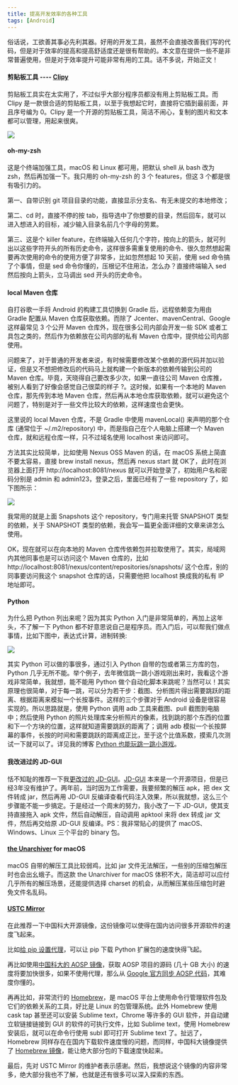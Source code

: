 ```yaml
---
title: 提高开发效率的各种工具
tags: [Android]
---
```


俗话说，工欲善其事必先利其器。好用的开发工具，虽然不会直接改善我们写的代码，但是对于效率的提高和提高舒适度还是很有帮助的。本文意在提供一些不是非常普遍使用，但是对于效率提升可能非常有用的工具。话不多说，开始正文！

#### 剪贴板工具 ---- [Clipy](https://github.com/Clipy/Clipy)

剪贴板工具实在太实用了，不过似乎大部分程序员都没有用上剪贴板工具。而 Clipy 是一款很合适的剪贴板工具，以至于我想起它时，直接将它插到最前面，并且序号编为 0。Clipy 是一个开源的剪贴板工具，简洁不闹心，复制的图片和文本都可以管理，用起来很爽。

![](https://tao93.top/images/2018/09/01/1535789967.png)

#### oh-my-zsh

这是个终端加强工具，macOS 和 Linux 都可用，把默认 shell 从 bash 改为 zsh，然后再加强一下。我只用的 oh-my-zsh 的 3 个 features，但这 3 个都是很有吸引力的。

第一、自带识别 git 项目目录的功能，直接显示分支名、有无未提交的本地修改；

第二、cd 时，直接不停的按 tab，指导选中了你想要的目录，然后回车，就可以进入想进入的目标，减少输入目录名前几个字母的劳累。

第三、这是个 killer feature，在终端输入任何几个字符，按向上的箭头，就可列出以这些字符开头的所有历史命令，这样很多需重复使用的命令、很久忽然想起需要再次使用的命令的使用方便了非常多，比如忽然想起 10 天前，使用 sed 命令搞了个事情，但是 sed 命令你懂的，压根记不住用法，怎么办？直接终端输入 sed 然后按向上箭头，立马调出 sed 开头的历史命令。

#### local Maven 仓库

自打谷歌一手将 Android 的构建工具切换到 Gradle 后，远程依赖变为用由 Gradle 配置从 Maven 仓库获取依赖。而除了 Jcenter、mavenCentral、Google 这样最常见 3 个公开 Maven 仓库外，现在很多公司内部会开发一些 SDK 或者工具包之类的，然后作为依赖放在公司内部的私有 Maven 仓库中，提供给公司内部使用。

问题来了，对于普通的开发者来说，有时候需要修改某个依赖的源代码并加以验证，但是又不想把修改后的代码马上就构建一个新版本的依赖传输到公司的 Maven 仓库。毕竟，天晓得自己要改多少次，如果一直往公司 Maven 仓库推，被别人看到了好像会感觉自己很菜的样子 ?。这时候，如果有一个本地的 Maven 仓库，那先传到本地 Maven 仓库，然后再从本地仓库获取依赖，就可以避免这个问题了，特别是对于一些文件比较大的依赖，这样速度也会更快。

这里说的 local Maven 仓库，不是 Gradle 中使用 mavenLocal() 来声明的那个仓库 (通常位于 ~/.m2/repository) 中，而是指自己在个人电脑上搭建一个 Maven 仓库，就和远程仓库一样，只不过域名使用 localhost 来访问即可。

方法其实比较简单，比如使用 Nexus OSS Maven 的话，在 macOS 系统上简直不要太容易，直接 brew install nexus，然后再 nexus start 就 OK了，此时在浏览器上面打开 http://localhost:8081/nexus 就可以开始登录了，初始用户名和密码分别是 admin 和 admin123，登录之后，里面已经有了一些 repository 了，如下图所示：
    
![](https://tao93.top/images/2018/09/01/1535790041.png)

我常用的就是上面 Snapshots 这个 repository，专门用来托管 SNAPSHOT 类型的依赖，关于 SNAPSHOT 类型的依赖，我会写一篇更全面详细的文章来讲怎么使用。

OK，现在就可以在向本地的 Maven 仓库传依赖包并拉取使用了。其实，局域网内其他同事也是可以访问这个 Maven 仓库的，比如 http://localhost:8081/nexus/content/repositories/snapshots/ 这个仓库，别的同事要访问我这个 snapshot 仓库的话，只需要他把 localhost 换成我的私有 IP 地址即可。

#### Python

为什么把 Python 列出来呢？因为其实 Python 入门是非常简单的，再加上这年头，不了解一下 Python 都不好意思说自己是程序员。而入门后，可以帮我们做点事情，比如下图中，表达式计算，进制转换:

![](https://tao93.top/images/2018/09/01/1535790099.png)

其实 Python 可以做的事很多，通过引入 Python 自带的包或者第三方库的包，Python 几乎无所不能。举个例子，去年微信跳一跳小游戏刚出来时，我看这个游戏非常简单，我就想，能不能用 Python 做个自动化脚本来跳呢？当然可以！其实原理也很简单，对于每一跳，可以分为若干步：截图、分析图片得出需要跳跃的距离、根据距离来模拟一个长按事件。这样的三个步骤对于 Android 设备是很容易实现的。所以思路就是，使用 Python 调用 adb 工具来截图、pull 截图到电脑中；然后使用 Python 的照片处理库来分析照片的像素，找到跳的那个东西的位置和下一个方块的位置，这样就知道需要跳跃的距离了；调用 adb 模拟一个长按屏幕的事件，长按的时间和需要跳跃的距离成正比，至于这个比值系数，摸索几次测试一下就可以了。详见我的博客 [Python 也能玩跳一跳小游戏](https://tao93.top/2018/09/01/Python%20也能玩跳一跳小游戏/)。

#### 我改进过的 JD-GUI

恬不知耻的推荐一下我[更改过的 JD-GUI](https://github.com/Tao93/jd-gui)。[JD-GUI](https://github.com/java-decompiler/jd-gui) 本来是一个开源项目，但是已经3年没有维护了。两年前，当时因为工作需要，我要频繁的解压 apk，把 dex 文件转成 jar，然后再用 JD-GUI 反编译查看代码注入效果，所以我就想，这么三个步骤能不能一步搞定。于是经过一个周末的努力，我小改了一下 JD-GUI，使其支持直接拖入 apk 文件，然后自动解压，自动调用 apktool 来将 dex 转成 jar 文件，然后再交给原 JD-GUI 反编译。PS：我非常贴心的提供了 macOS、Windows、Linux 三个平台的 binary 包。

#### [the Unarchiver](https://itunes.apple.com/cn/app/the-unarchiver/id425424353?mt=12) for macOS

macOS 自带的解压工具比较弱鸡，比如 jar 文件无法解压，一些别的压缩包解压时也会出幺蛾子。而这款 the Unarchiver for macOS 体积不大，简洁却可以应付几乎所有的解压场景，还能提供选择 charset 的机会，从而解压某些压缩包时避免文件名乱码。

#### [USTC Mirror](http://mirrors.ustc.edu.cn/)

在此推荐一下中国科大开源镜像，这份镜像可以使得在国内访问很多开源软件的速度飞起来。

比如[给 pip 设置代理](http://mirrors.ustc.edu.cn/help/pypi.html)，可以让 pip 下载 Python 扩展包的速度快得飞起。

再比如使用[中国科大的 AOSP 镜像](https://lug.ustc.edu.cn/wiki/mirrors/help/aosp)，获取 AOSP 项目的源码 (几十 GB 大小) 的速度将要加快很多，如果不使用代理，那么从 [Google 官方同步 AOSP 代码](https://source.android.com/setup/build/downloading)，其难度你懂的。

再再比如，非常流行的 [Homebrew](https://brew.sh/)，是 macOS 平台上使用命令行管理软件包及它们的依赖关系的工具，好比是 Linux 的包管理系统。此外 Homebrew 使用 cask tap 甚至还可以安装 Sublime text，Chrome 等许多的 GUI 软件，并自动建立软链接链接到 GUI 的软件的可执行文件，比如 Sublime text，使用 Homebrew 安装后，就可以在命令行使用 subl 即可打开 Sublime text 了。扯远了，Homebrew 同样存在在国内下载软件速度慢的问题，而同样，中国科大镜像提供了 [Homebrew 镜像](http://mirrors.ustc.edu.cn/help/homebrew-bottles.html)，能让绝大部分包的下载速度快起来。

最后，先对 USTC Mirror 的维护者表示感谢。然后，我想说这个镜像的内容非常多，绝大部分我也不了解，也就是还有很多可以深入探索的东西。

